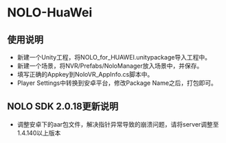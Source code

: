 # NOLO-HuaWei
## 使用说明  
* 新建一个Unity工程，将NOLO_for_HUAWEI.unitypackage导入工程中。
* 新建一个场景，将NVR/Prefabs/NoloManager放入场景中，并保存。
* 填写正确的Appkey到NoloVR_AppInfo.cs脚本中。
* Player Settings中转换到安卓平台，修改Package Name之后，打包即可。
 

## NOLO SDK 2.0.18更新说明 
* 调整安卓下的aar包文件，解决指针异常导致的崩溃问题，请将server调整至1.4.140以上版本
